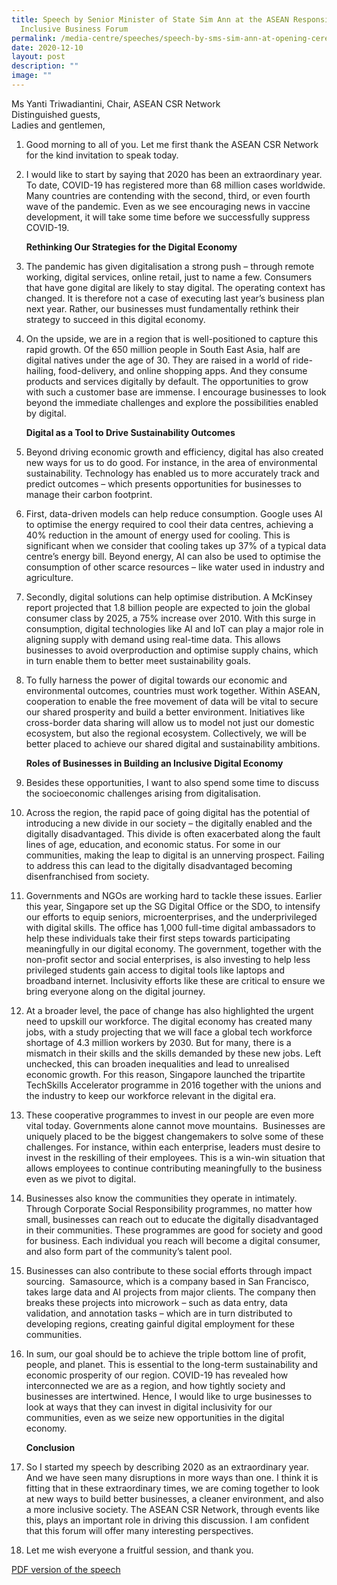 ```yaml
---
title: Speech by Senior Minister of State Sim Ann at the ASEAN Responsible and
  Inclusive Business Forum
permalink: /media-centre/speeches/speech-by-sms-sim-ann-at-opening-ceremony-of-virtual-asean-business-forum/
date: 2020-12-10
layout: post
description: ""
image: ""
---
```

Ms Yanti Triwadiantini, Chair, ASEAN CSR Network   
Distinguished guests,   
Ladies and gentlemen,  
  
1. Good morning to all of you. Let me first thank the ASEAN CSR Network for the kind invitation to speak today. 

2. I would like to start by saying that 2020 has been an extraordinary year. To date, COVID-19 has registered more than 68 million cases worldwide. Many countries are contending with the second, third, or even fourth wave of the pandemic. Even as we see encouraging news in vaccine development, it will take some time before we successfully suppress COVID-19.  
  
    **Rethinking Our Strategies for the Digital Economy**  
  
3. The pandemic has given digitalisation a strong push – through remote working, digital services, online retail, just to name a few. Consumers that have gone digital are likely to stay digital. The operating context has changed. It is therefore not a case of executing last year’s business plan next year. Rather, our businesses must fundamentally rethink their strategy to succeed in this digital economy.  
  
4. On the upside, we are in a region that is well-positioned to capture this rapid growth. Of the 650 million people in South East Asia, half are digital natives under the age of 30. They are raised in a world of ride-hailing, food-delivery, and online shopping apps. And they consume products and services digitally by default. The opportunities to grow with such a customer base are immense. I encourage businesses to look beyond the immediate challenges and explore the possibilities enabled by digital.   
  
    **Digital as a Tool to Drive Sustainability Outcomes**  
  
5. Beyond driving economic growth and efficiency, digital has also created new ways for us to do good. For instance, in the area of environmental sustainability. Technology has enabled us to more accurately track and predict outcomes – which presents opportunities for businesses to manage their carbon footprint.  
  
6. First, data-driven models can help reduce consumption. Google uses AI to optimise the energy required to cool their data centres, achieving a 40% reduction in the amount of energy used for cooling. This is significant when we consider that cooling takes up 37% of a typical data centre’s energy bill. Beyond energy, AI can also be used to optimise the consumption of other scarce resources – like water used in industry and agriculture.  
  
7. Secondly, digital solutions can help optimise distribution. A McKinsey report projected that 1.8 billion people are expected to join the global consumer class by 2025, a 75% increase over 2010. With this surge in consumption, digital technologies like AI and IoT can play a major role in aligning supply with demand using real-time data. This allows businesses to avoid overproduction and optimise supply chains, which in turn enable them to better meet sustainability goals.  
  
8. To fully harness the power of digital towards our economic and environmental outcomes, countries must work together. Within ASEAN, cooperation to enable the free movement of data will be vital to secure our shared prosperity and build a better environment. Initiatives like cross-border data sharing will allow us to model not just our domestic ecosystem, but also the regional ecosystem. Collectively, we will be better placed to achieve our shared digital and sustainability ambitions.  
  
    **Roles of Businesses in Building an Inclusive Digital Economy**  
  
9. Besides these opportunities, I want to also spend some time to discuss the socioeconomic challenges arising from digitalisation.   
  
10. Across the region, the rapid pace of going digital has the potential of introducing a new divide in our society – the digitally enabled and the digitally disadvantaged. This divide is often exacerbated along the fault lines of age, education, and economic status. For some in our communities, making the leap to digital is an unnerving prospect. Failing to address this can lead to the digitally disadvantaged becoming disenfranchised from society.  
  
11. Governments and NGOs are working hard to tackle these issues. Earlier this year, Singapore set up the SG Digital Office or the SDO, to intensify our efforts to equip seniors, microenterprises, and the underprivileged with digital skills. The office has 1,000 full-time digital ambassadors to help these individuals take their first steps towards participating meaningfully in our digital economy. The government, together with the non-profit sector and social enterprises, is also investing to help less privileged students gain access to digital tools like laptops and broadband internet. Inclusivity efforts like these are critical to ensure we bring everyone along on the digital journey.  
  
12. At a broader level, the pace of change has also highlighted the urgent need to upskill our workforce. The digital economy has created many jobs, with a study projecting that we will face a global tech workforce shortage of 4.3 million workers by 2030. But for many, there is a mismatch in their skills and the skills demanded by these new jobs. Left unchecked, this can broaden inequalities and lead to unrealised economic growth. For this reason, Singapore launched the tripartite TechSkills Accelerator programme in 2016 together with the unions and the industry to keep our workforce relevant in the digital era.   
  
13. These cooperative programmes to invest in our people are even more vital today. Governments alone cannot move mountains.  Businesses are uniquely placed to be the biggest changemakers to solve some of these challenges. For instance, within each enterprise, leaders must desire to invest in the reskilling of their employees. This is a win-win situation that allows employees to continue contributing meaningfully to the business even as we pivot to digital.  
  
14. Businesses also know the communities they operate in intimately. Through Corporate Social Responsibility programmes, no matter how small, businesses can reach out to educate the digitally disadvantaged in their communities. These programmes are good for society and good for business. Each individual you reach will become a digital consumer, and also form part of the community’s talent pool.  
  
15. Businesses can also contribute to these social efforts through impact sourcing.  Samasource, which is a company based in San Francisco, takes large data and AI projects from major clients. The company then breaks these projects into microwork – such as data entry, data validation, and annotation tasks – which are in turn distributed to developing regions, creating gainful digital employment for these communities.   
  
16. In sum, our goal should be to achieve the triple bottom line of profit, people, and planet. This is essential to the long-term sustainability and economic prosperity of our region. COVID-19 has revealed how interconnected we are as a region, and how tightly society and businesses are intertwined. Hence, I would like to urge businesses to look at ways that they can invest in digital inclusivity for our communities, even as we seize new opportunities in the digital economy.  
  
    **Conclusion**  
  
17. So I started my speech by describing 2020 as an extraordinary year. And we have seen many disruptions in more ways than one. I think it is fitting that in these extraordinary times, we are coming together to look at new ways to build better businesses, a cleaner environment, and also a more inclusive society. The ASEAN CSR Network, through events like this, plays an important role in driving this discussion. I am confident that this forum will offer many interesting perspectives.  
  
18. Let me wish everyone a fruitful session, and thank you.

[PDF version of the speech](/files/Speeches%202020/speech%20by%20senior%20minister%20of%20state%20for%20communications%20and%20information%20%20national%20development%20ms%20sim%20a.pdf)